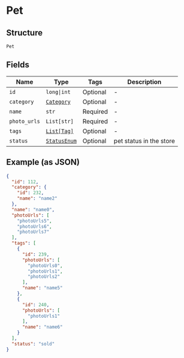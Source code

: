 
# Pet

## Structure

`Pet`

## Fields

| Name | Type | Tags | Description |
|  --- | --- | --- | --- |
| `id` | `long\|int` | Optional | - |
| `category` | [`Category`](../../doc/models/category.md) | Optional | - |
| `name` | `str` | Required | - |
| `photo_urls` | `List[str]` | Required | - |
| `tags` | [`List[Tag]`](../../doc/models/tag.md) | Optional | - |
| `status` | [`StatusEnum`](../../doc/models/status-enum.md) | Optional | pet status in the store |

## Example (as JSON)

```json
{
  "id": 112,
  "category": {
    "id": 232,
    "name": "name2"
  },
  "name": "name0",
  "photoUrls": [
    "photoUrls5",
    "photoUrls6",
    "photoUrls7"
  ],
  "tags": [
    {
      "id": 239,
      "photoUrls": [
        "photoUrls0",
        "photoUrls1",
        "photoUrls2"
      ],
      "name": "name5"
    },
    {
      "id": 240,
      "photoUrls": [
        "photoUrls1"
      ],
      "name": "name6"
    }
  ],
  "status": "sold"
}
```

